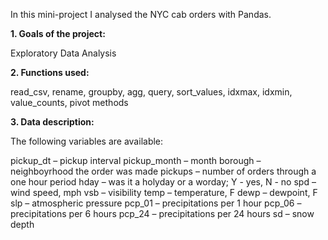 
In this mini-project I analysed the NYC cab orders with Pandas.

**1. Goals of the project:**

Exploratory Data Analysis

**2. Functions used:**

read_csv, rename, groupby, agg, query, sort_values, idxmax, idxmin, value_counts, pivot methods

**3. Data description:**

The following variables are available:

pickup_dt – pickup interval
pickup_month – month
borough – neighboyrhood the order was made
pickups – number of orders through a one hour period
hday – was it a holyday or a worday; Y - yes, N - no
spd – wind speed, mph
vsb – visibility
temp – temperature, F
dewp – dewpoint, F
slp – atmospheric pressure
pcp_01 – precipitations per 1 hour
pcp_06 – precipitations per 6 hours
pcp_24 – precipitations per 24 hours
sd – snow depth
